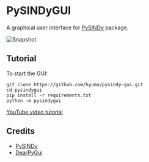 
# PySINDyGUI

A graphical user interface for [PySINDy](https://github.com/dynamicslab/pysindy) package.

![Snapshot](./images/snapshot.png)

## Tutorial

To start the GUI:
```
git clone https://github.com/hyumo/pysindy-gui.git
cd pysindygui
pip install -r requirements.txt
python -m pysindygui
```

[YouTube video tutorial](https://youtu.be/U-Ob98LpXgU)

## Credits
- [PySINDy](https://github.com/dynamicslab/pysindy)
- [DearPyGui](https://github.com/hoffstadt/DearPyGui)
